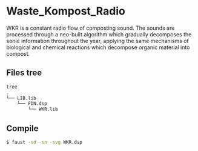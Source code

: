 # Waste_Kompost_Radio
WKR is a constant radio flow of composting sound. The sounds are processed through a neo-built algorithm which gradually decomposes the sonic information throughout the year, applying the same mechanisms of biological and chemical reactions which decompose organic material into compost.

## Files tree
```bash
tree
.
└── LIB.lib
    └── FDN.dsp
    	└── WKR.lib
```

## Compile
```bash
$ faust -sd -sn -svg WKR.dsp
```
